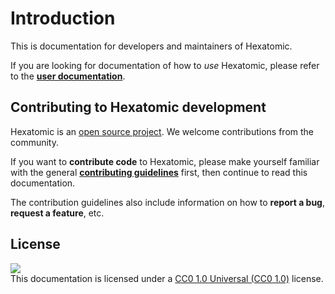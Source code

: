 # Introduction

This is documentation for developers and maintainers of Hexatomic.

If you are looking for documentation of how to *use* Hexatomic, 
please refer to the [**user documentation**](../user/).

## Contributing to Hexatomic development

Hexatomic is an [open source project](https://github.com/hexatomic/hexatomic/tree/master/LICENSE). 
We welcome contributions from the community.

If you want to **contribute code** to Hexatomic, please make yourself familiar with the general [**contributing guidelines**](https://github.com/hexatomic/hexatomic/tree/master/CONTRIBUTING.md) first, then continue to read this documentation.

The contribution guidelines also include information on how to **report a bug**, **request a feature**, etc.

## License 

![](https://img.shields.io/badge/CC0-1.0%20Universal-yellowgreen?logo=creative-commons)  
This documentation is licensed under a [CC0 1.0 Universal (CC0 1.0)](https://creativecommons.org/publicdomain/zero/1.0/legalcode) license.
